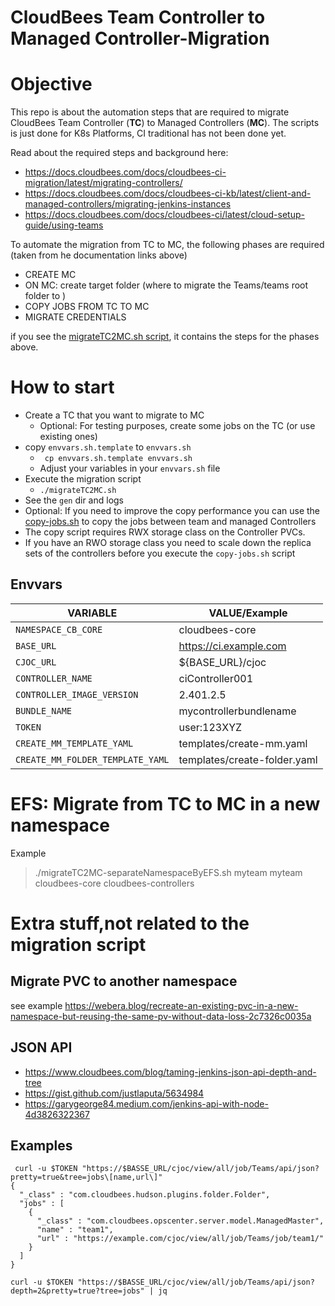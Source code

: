 # CloudBees Team Controller to Managed Controller-Migration

# Objective

This repo is about the automation steps that are required to migrate CloudBees Team Controller (**TC**) to Managed Controllers (**MC**).
The scripts is just done for K8s Platforms, CI traditional has not been done yet. 

Read about the required steps and background here:

* https://docs.cloudbees.com/docs/cloudbees-ci-migration/latest/migrating-controllers/ 
* https://docs.cloudbees.com/docs/cloudbees-ci-kb/latest/client-and-managed-controllers/migrating-jenkins-instances 
* https://docs.cloudbees.com/docs/cloudbees-ci/latest/cloud-setup-guide/using-teams 

To automate the migration from TC to MC, the following phases are required (taken from he documentation links above) 

* CREATE MC
* ON MC: create target folder (where to migrate the Teams/teams root folder to )
* COPY JOBS FROM TC TO MC 
* MIGRATE CREDENTIALS

if you see the [migrateTC2MC.sh script](./migrateTC2MC-simple.sh), it contains the steps for the phases above.

# How to start

* Create a TC that you want to migrate to MC
  * Optional: For testing purposes, create some jobs on the TC (or use existing ones)
* copy `envvars.sh.template`  to `envvars.sh`
  * ``` cp envvars.sh.template envvars.sh```
  * Adjust your variables in your `envvars.sh` file
* Execute the migration script
  * ```./migrateTC2MC.sh ```
* See the `gen` dir and logs
* Optional: If you need to improve the copy performance you can use the [copy-jobs.sh](./copy-jobs.sh) to copy the jobs between team and managed Controllers
 * The copy script requires RWX storage class on the Controller PVCs.
 * If you have an RWO storage class you need to scale down the replica sets of the controllers before you execute the `copy-jobs.sh` script

## Envvars

| VARIABLE                         | VALUE/Example                | 
|----------------------------------|------------------------------| 
| `NAMESPACE_CB_CORE`              | cloudbees-core               | 
| `BASE_URL`                       | https://ci.example.com       | 
| `CJOC_URL`                       | ${BASE_URL}/cjoc             | 
| `CONTROLLER_NAME`                | ciController001              | 
| `CONTROLLER_IMAGE_VERSION`       | 2.401.2.5                    | 
| `BUNDLE_NAME`                    | mycontrollerbundlename       |
| `TOKEN`                          | user:123XYZ                  | 
| `CREATE_MM_TEMPLATE_YAML`        | templates/create-mm.yaml     | 
| `CREATE_MM_FOLDER_TEMPLATE_YAML` | templates/create-folder.yaml | 

# EFS: Migrate from TC to MC in a new namespace

Example
> ./migrateTC2MC-separateNamespaceByEFS.sh  myteam myteam cloudbees-core cloudbees-controllers


# Extra stuff,not related to the migration script

## Migrate PVC to another namespace

see example https://webera.blog/recreate-an-existing-pvc-in-a-new-namespace-but-reusing-the-same-pv-without-data-loss-2c7326c0035a 

## JSON API 
* https://www.cloudbees.com/blog/taming-jenkins-json-api-depth-and-tree
* https://gist.github.com/justlaputa/5634984
* https://garygeorge84.medium.com/jenkins-api-with-node-4d3826322367

## Examples

```
 curl -u $TOKEN "https://$BASSE_URL/cjoc/view/all/job/Teams/api/json?pretty=true&tree=jobs\[name,url\]"
{
  "_class" : "com.cloudbees.hudson.plugins.folder.Folder",
  "jobs" : [
    {
      "_class" : "com.cloudbees.opscenter.server.model.ManagedMaster",
      "name" : "team1",
      "url" : "https://example.com/cjoc/view/all/job/Teams/job/team1/"
    }
  ]
}
```

````
curl -u $TOKEN "https://$BASSE_URL/cjoc/view/all/job/Teams/api/json?depth=2&pretty=true?tree=jobs" | jq
````

